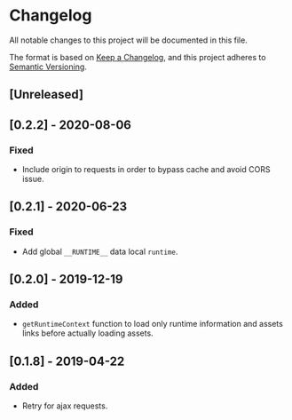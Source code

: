 # Changelog

All notable changes to this project will be documented in this file.

The format is based on [Keep a Changelog](https://keepachangelog.com/en/1.0.0/),
and this project adheres to [Semantic Versioning](https://semver.org/spec/v2.0.0.html).

## [Unreleased]

## [0.2.2] - 2020-08-06
### Fixed
- Include origin to requests in order to bypass cache and avoid CORS issue.

## [0.2.1] - 2020-06-23
### Fixed
- Add global `__RUNTIME__` data local `runtime`.

## [0.2.0] - 2019-12-19

### Added

- `getRuntimeContext` function to load only runtime information and assets links before actually loading assets.

## [0.1.8] - 2019-04-22

### Added

- Retry for ajax requests.
